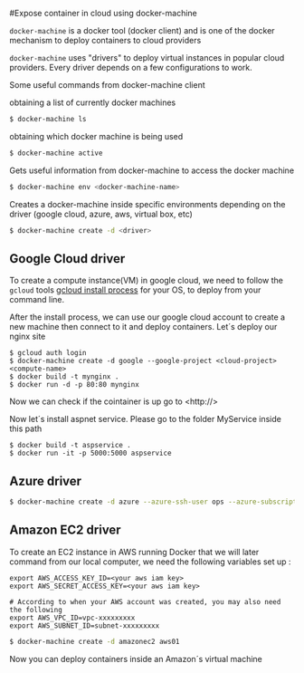 #Expose container in cloud using docker-machine

`docker-machine` is a docker tool (docker client) and is one of the docker mechanism to deploy containers to cloud providers

`docker-machine` uses "drivers" to deploy virtual instances in popular cloud providers. Every driver depends on a few configurations to work.

Some useful commands from docker-machine client

obtaining a list of currently docker machines
```sh
$ docker-machine ls
```
obtaining which docker machine is being used 
```sh
$ docker-machine active
```
Gets useful information from docker-machine to access the docker machine  
```sh
$ docker-machine env <docker-machine-name>
```
Creates a docker-machine inside specific environments depending on the driver (google cloud, azure, aws, virtual box, etc)  
```sh
$ docker-machine create -d <driver>
```

## Google Cloud driver

To create a compute instance(VM) in google cloud, we need to follow the `gcloud` tools [gcloud install process](https://cloud.google.com/sdk/downloads) for your OS, to deploy from your command line.

After the install process, we can use our google cloud account to create a new machine then connect to it and deploy containers. Let´s deploy our nginx site

```
$ gcloud auth login
$ docker-machine create -d google --google-project <cloud-project> <compute-name>
$ docker build -t mynginx .
$ docker run -d -p 80:80 mynginx

```

Now we can check if the cointainer is up go to <http://<google-compute-ip>>

Now let´s install aspnet service. Please go to the folder MyService inside this path

```
$ docker build -t aspservice .
$ docker run -it -p 5000:5000 aspservice
```
## Azure driver
```sh
$ docker-machine create -d azure --azure-ssh-user ops --azure-subscription-id <SubscriptionId> --azure-open-port 80 machine
```

## Amazon EC2 driver
To create an EC2 instance in AWS running Docker that we will later command from our local computer, we need the following variables set up : 

```
export AWS_ACCESS_KEY_ID=<your aws iam key>
export AWS_SECRET_ACCESS_KEY=<your aws iam key>

# According to when your AWS account was created, you may also need the following
export AWS_VPC_ID=vpc-xxxxxxxxx
export AWS_SUBNET_ID=subnet-xxxxxxxxx
```

```sh
$ docker-machine create -d amazonec2 aws01
```

Now you can deploy containers inside an Amazon´s virtual machine
